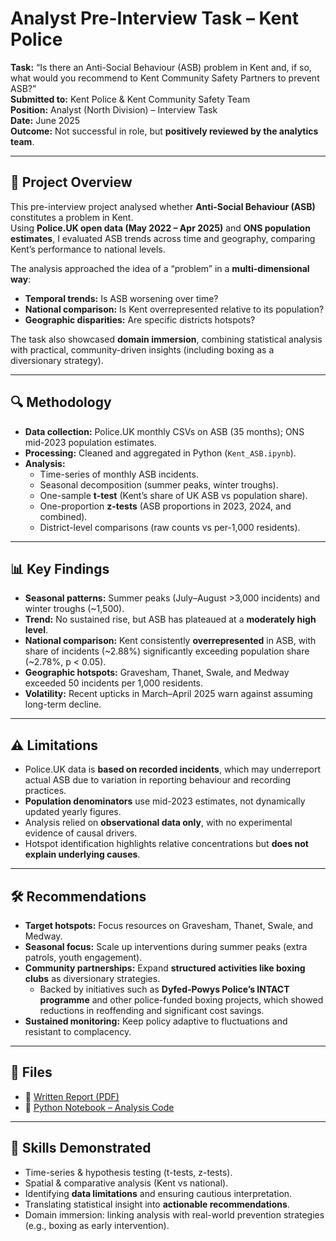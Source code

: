 # Analyst Pre-Interview Task – Kent Police  

**Task:** “Is there an Anti-Social Behaviour (ASB) problem in Kent and, if so, what would you recommend to Kent Community Safety Partners to prevent ASB?”  
**Submitted to:** Kent Police & Kent Community Safety Team  
**Position:** Analyst (North Division) – Interview Task  
**Date:** June 2025  
**Outcome:** Not successful in role, but **positively reviewed by the analytics team**.  

---

## 📘 Project Overview  
This pre-interview project analysed whether **Anti-Social Behaviour (ASB)** constitutes a problem in Kent.  
Using **Police.UK open data (May 2022 – Apr 2025)** and **ONS population estimates**, I evaluated ASB trends across time and geography, comparing Kent’s performance to national levels.  

The analysis approached the idea of a “problem” in a **multi-dimensional way**:  
- **Temporal trends:** Is ASB worsening over time?  
- **National comparison:** Is Kent overrepresented relative to its population?  
- **Geographic disparities:** Are specific districts hotspots?  

The task also showcased **domain immersion**, combining statistical analysis with practical, community-driven insights (including boxing as a diversionary strategy).  

---

## 🔍 Methodology  
- **Data collection:** Police.UK monthly CSVs on ASB (35 months); ONS mid-2023 population estimates.  
- **Processing:** Cleaned and aggregated in Python (`Kent_ASB.ipynb`).  
- **Analysis:**  
  - Time-series of monthly ASB incidents.  
  - Seasonal decomposition (summer peaks, winter troughs).  
  - One-sample **t-test** (Kent’s share of UK ASB vs population share).  
  - One-proportion **z-tests** (ASB proportions in 2023, 2024, and combined).  
  - District-level comparisons (raw counts vs per-1,000 residents).  

---

## 📊 Key Findings  
- **Seasonal patterns:** Summer peaks (July–August >3,000 incidents) and winter troughs (~1,500).  
- **Trend:** No sustained rise, but ASB has plateaued at a **moderately high level**.  
- **National comparison:** Kent consistently **overrepresented** in ASB, with share of incidents (~2.88%) significantly exceeding population share (~2.78%, p < 0.05).  
- **Geographic hotspots:** Gravesham, Thanet, Swale, and Medway exceeded 50 incidents per 1,000 residents.  
- **Volatility:** Recent upticks in March–April 2025 warn against assuming long-term decline.  

---

## ⚠️ Limitations  
- Police.UK data is **based on recorded incidents**, which may underreport actual ASB due to variation in reporting behaviour and recording practices.  
- **Population denominators** use mid-2023 estimates, not dynamically updated yearly figures.  
- Analysis relied on **observational data only**, with no experimental evidence of causal drivers.  
- Hotspot identification highlights relative concentrations but **does not explain underlying causes**.  

---

## 🛠️ Recommendations  
- **Target hotspots:** Focus resources on Gravesham, Thanet, Swale, and Medway.  
- **Seasonal focus:** Scale up interventions during summer peaks (extra patrols, youth engagement).  
- **Community partnerships:** Expand **structured activities like boxing clubs** as diversionary strategies.  
  - Backed by initiatives such as **Dyfed-Powys Police’s INTACT programme** and other police-funded boxing projects, which showed reductions in reoffending and significant cost savings.  
- **Sustained monitoring:** Keep policy adaptive to fluctuations and resistant to complacency.  

---

## 📂 Files  
- 📄 [Written Report (PDF)](https://github.com/shuja-ali298/kent_police/blob/main/asb_kent_police_subhan_ali.pdf)  
- 📘 [Python Notebook – Analysis Code](https://github.com/shuja-ali298/kent_police/blob/main/Kent_ASB.ipynb)  

---

## 📌 Skills Demonstrated  
- Time-series & hypothesis testing (t-tests, z-tests).  
- Spatial & comparative analysis (Kent vs national).  
- Identifying **data limitations** and ensuring cautious interpretation.  
- Translating statistical insight into **actionable recommendations**.  
- Domain immersion: linking analysis with real-world prevention strategies (e.g., boxing as early intervention).  
